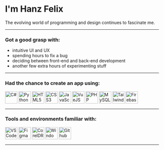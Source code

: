# I'm Hanz Felix

The evolving world of programming and design continues to fascinate me.

---

### Got a good grasp with:
- intuitive UI and UX
- spending hours to fix a bug
- deciding between front-end and back-end development
- another few extra hours of experimenting stuff

---

### Had the chance to create an app using:

<div class="icons-pl">
<!--img src="https://cdn.jsdelivr.net/gh/devicons/devicon/icons/c/c-original.svg" height="40" title="C" />
<img src="https://cdn.jsdelivr.net/gh/devicons/devicon/icons/cplusplus/cplusplus-original.svg" height="40" title="C++"/-->
<img src="https://cdn.jsdelivr.net/gh/devicons/devicon/icons/csharp/csharp-original.svg" height="40" title="C#"/>
<!--img src="https://cdn.jsdelivr.net/gh/devicons/devicon/icons/java/java-original.svg" height="40" title="Java"/-->
<img src="https://cdn.jsdelivr.net/gh/devicons/devicon/icons/python/python-original.svg" height="40" title="Python"/>
<img src="https://cdn.jsdelivr.net/gh/devicons/devicon/icons/html5/html5-original.svg" height="40" title="HTML5"/>
<img src="https://cdn.jsdelivr.net/gh/devicons/devicon/icons/css3/css3-original.svg" height="40" title="CSS3"/>
<img src="https://cdn.jsdelivr.net/gh/devicons/devicon/icons/javascript/javascript-original.svg" height="40" title="JavaScript"/>
<img src="https://cdn.jsdelivr.net/gh/devicons/devicon/icons/vuejs/vuejs-original.svg" height="40" title="VueJS"/>
<img src="https://cdn.jsdelivr.net/gh/devicons/devicon/icons/php/php-original.svg" height="40" title="PHP"/>
<img src="https://cdn.jsdelivr.net/gh/devicons/devicon/icons/mysql/mysql-original.svg" height="40" title="MySQL"/>
<img src="https://cdn.jsdelivr.net/gh/devicons/devicon/icons/tailwindcss/tailwindcss-plain.svg" height="40" title="Tailwind CSS"/>
<img src="https://cdn.jsdelivr.net/gh/devicons/devicon/icons/firebase/firebase-plain.svg" height="40" title="Firebase"/>
          
          
<!--img src="https://cdn.jsdelivr.net/gh/devicons/devicon/icons/r/r-original.svg" height="40" title="R"/-->
</div>

---

### Tools and environments familiar with:

<div class="icons-pl">
<img src="https://cdn.jsdelivr.net/gh/devicons/devicon/icons/vscode/vscode-original.svg" height="40" title="VS Code" />
<img src="https://cdn.jsdelivr.net/gh/devicons/devicon/icons/figma/figma-original.svg" height="40" title="Figma"/>
<img src="https://www.corel.com/static/corel/images/product-icons/corel/cdgs-icon-250x250.png" height="40" title="CorelDRAW" />
<img src="https://cdn.jsdelivr.net/gh/devicons/devicon/icons/windows8/windows8-original.svg" height="40" title="Windows" />
<img src="https://cdn.jsdelivr.net/gh/devicons/devicon/icons/github/github-original.svg" height="40" title="Github" />
</div>

---

<!--### Still trying to learn:

<div class="icons-pl">
<img src="https://cdn.jsdelivr.net/gh/devicons/devicon/icons/androidstudio/androidstudio-original.svg" height="40" title="Android Studio"/>
<img src="https://cdn.jsdelivr.net/gh/devicons/devicon/icons/kotlin/kotlin-original.svg" height="40" title="Kotlin"/>
<img src="https://cdn.jsdelivr.net/gh/devicons/devicon/icons/discordjs/discordjs-original.svg" height="40" title="discordjs"/>
<img src="https://cdn.jsdelivr.net/gh/devicons/devicon/icons/firebase/firebase-plain.svg" height="40" title="Firebase"/>
<img src="https://cdn.jsdelivr.net/gh/devicons/devicon/icons/flutter/flutter-original.svg" height="40" title="Flutter"/>
<img src="https://cdn.jsdelivr.net/gh/devicons/devicon/icons/dart/dart-original.svg" height="40" title="Dart"/>
<img src="https://cdn.jsdelivr.net/gh/devicons/devicon/icons/linux/linux-original.svg" height="40" title="Linux" />
</div-->

<!--Icons from https://devicon.dev/-->
